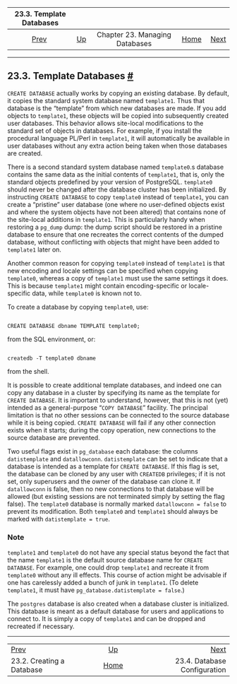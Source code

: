 

|                   23.3. Template Databases                   |                                                                |                                |                                                       |                                                               |
| :----------------------------------------------------------: | :------------------------------------------------------------- | :----------------------------: | ----------------------------------------------------: | ------------------------------------------------------------: |
| [Prev](manage-ag-createdb.html "23.2. Creating a Database")  | [Up](managing-databases.html "Chapter 23. Managing Databases") | Chapter 23. Managing Databases | [Home](index.html "PostgreSQL 17devel Documentation") |  [Next](manage-ag-config.html "23.4. Database Configuration") |

***

## 23.3. Template Databases [#](#MANAGE-AG-TEMPLATEDBS)

`CREATE DATABASE` actually works by copying an existing database. By default, it copies the standard system database named `template1`. Thus that database is the “template” from which new databases are made. If you add objects to `template1`, these objects will be copied into subsequently created user databases. This behavior allows site-local modifications to the standard set of objects in databases. For example, if you install the procedural language PL/Perl in `template1`, it will automatically be available in user databases without any extra action being taken when those databases are created.

There is a second standard system database named `template0`.s database contains the same data as the initial contents of `template1`, that is, only the standard objects predefined by your version of PostgreSQL. `template0` should never be changed after the database cluster has been initialized. By instructing `CREATE DATABASE` to copy `template0` instead of `template1`, you can create a “pristine” user database (one where no user-defined objects exist and where the system objects have not been altered) that contains none of the site-local additions in `template1`. This is particularly handy when restoring a `pg_dump` dump: the dump script should be restored in a pristine database to ensure that one recreates the correct contents of the dumped database, without conflicting with objects that might have been added to `template1` later on.

Another common reason for copying `template0` instead of `template1` is that new encoding and locale settings can be specified when copying `template0`, whereas a copy of `template1` must use the same settings it does. This is because `template1` might contain encoding-specific or locale-specific data, while `template0` is known not to.

To create a database by copying `template0`, use:

```

CREATE DATABASE dbname TEMPLATE template0;
```

from the SQL environment, or:

```

createdb -T template0 dbname
```

from the shell.

It is possible to create additional template databases, and indeed one can copy any database in a cluster by specifying its name as the template for `CREATE DATABASE`. It is important to understand, however, that this is not (yet) intended as a general-purpose “`COPY DATABASE`” facility. The principal limitation is that no other sessions can be connected to the source database while it is being copied. `CREATE DATABASE` will fail if any other connection exists when it starts; during the copy operation, new connections to the source database are prevented.

Two useful flags exist in `pg_database` each database: the columns `datistemplate` and `datallowconn`. `datistemplate` can be set to indicate that a database is intended as a template for `CREATE DATABASE`. If this flag is set, the database can be cloned by any user with `CREATEDB` privileges; if it is not set, only superusers and the owner of the database can clone it. If `datallowconn` is false, then no new connections to that database will be allowed (but existing sessions are not terminated simply by setting the flag false). The `template0` database is normally marked `datallowconn = false` to prevent its modification. Both `template0` and `template1` should always be marked with `datistemplate = true`.

### Note

`template1` and `template0` do not have any special status beyond the fact that the name `template1` is the default source database name for `CREATE DATABASE`. For example, one could drop `template1` and recreate it from `template0` without any ill effects. This course of action might be advisable if one has carelessly added a bunch of junk in `template1`. (To delete `template1`, it must have `pg_database.datistemplate = false`.)

The `postgres` database is also created when a database cluster is initialized. This database is meant as a default database for users and applications to connect to. It is simply a copy of `template1` and can be dropped and recreated if necessary.

***

|                                                              |                                                                |                                                               |
| :----------------------------------------------------------- | :------------------------------------------------------------: | ------------------------------------------------------------: |
| [Prev](manage-ag-createdb.html "23.2. Creating a Database")  | [Up](managing-databases.html "Chapter 23. Managing Databases") |  [Next](manage-ag-config.html "23.4. Database Configuration") |
| 23.2. Creating a Database                                    |      [Home](index.html "PostgreSQL 17devel Documentation")     |                                  23.4. Database Configuration |
